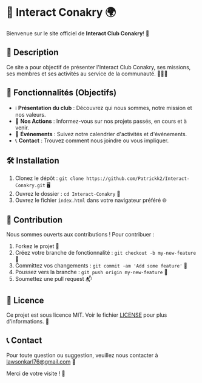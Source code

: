 # 🎉 Interact Conakry 🌍

Bienvenue sur le site officiel de **Interact Club Conakry**! 🚀

## 🌟 Description
Ce site a pour objectif de présenter l'Interact Club Conakry, ses missions, ses membres et ses activités au service de la communauté. 🎤🎨🎉

## 🚀 Fonctionnalités (Objectifs)
- ℹ️ **Présentation du club** : Découvrez qui nous sommes, notre mission et nos valeurs.
- 🤝 **Nos Actions** : Informez-vous sur nos projets passés, en cours et à venir.
- 📅 **Événements** : Suivez notre calendrier d'activités et d'événements.
- 📞 **Contact** : Trouvez comment nous joindre ou vous impliquer.

## 🛠️ Installation
1. Clonez le dépôt : `git clone https://github.com/Patrickk2/Interact-Conakry.git` 🖥️
2. Ouvrez le dossier : `cd Interact-Conakry` 📂
3. Ouvrez le fichier `index.html` dans votre navigateur préféré 🌐

## 🤝 Contribution
Nous sommes ouverts aux contributions ! Pour contribuer :
1. Forkez le projet 🍴
2. Créez votre branche de fonctionnalité : `git checkout -b my-new-feature` 🌿
3. Committez vos changements : `git commit -am 'Add some feature'` 💬
4. Poussez vers la branche : `git push origin my-new-feature` 🚀
5. Soumettez une pull request 📬

## 📄 Licence
Ce projet est sous licence MIT. Voir le fichier [LICENSE](LICENSE) pour plus d'informations. 📜

## 📞 Contact
Pour toute question ou suggestion, veuillez nous contacter à [lawsonkarl76@gmail.com](mailto:lawsonkarl76@gmail.com) 📧

Merci de votre visite ! 🙏
